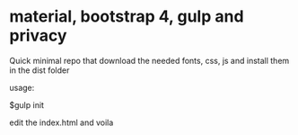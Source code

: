 # material, bootstrap 4, gulp and privacy
Quick minimal repo that download the needed fonts, css, js and install them in the dist folder

usage:

$gulp init

edit the index.html and voila
